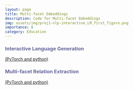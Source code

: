 ```yaml
---
layout: page
title: Multi-facet Embeddings
description: Code for Multi-facet Embeddings
img: assets/img/proj1-nlp-interactive_LM_first_figure.png
importance: 8
category: Education
---
```


<p>
    <h3 style="text-align: left; color: #666699">Interactive Language Generation</h3><a href="https://github.com/iesl/interactive_LM">(PyTorch and python)</a>
</p>
<p>
    <h3 style="text-align: left; color: #666699">Multi-facet Relation Extraction</h3> <a href="https://github.com/rohanpaul11/multifacet-re">(PyTorch and python)</a>
</p>
